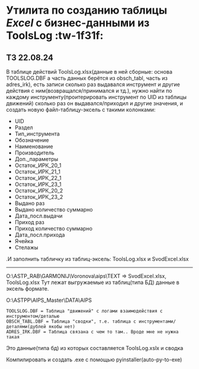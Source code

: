 # Утилита по созданию таблицы *Excel* с бизнес-данными из ToolsLog :tw-1f31f:
## ТЗ 22.08.24
В таблице действий ToolsLog.xlsx(данные в ней сборные: основа TOOLSLOG.DBF а часть данных берётся из obsch_tabl, часть из adres_irk), есть записи сколько раз выдавался инструмент и другие действия с ним(возвращался/принимался и тд.), нужно найти по каждому инструменту(проитерировать инструмент по UID из таблицы движений) сколько раз он выдавался/приходил и другие значения, и создать новую файл-таблицу-эксель с такими колонками:
- UID
- Раздел
- Тип_инструмента
- Обозначение
- Наименование
- Производитель
- Доп._параметры
- Остаток_ИРК_20_1
- Остаток_ИРК_21_1
- Остаток_ИРК_22_1
- Остаток_ИРК_23_1
- Остаток_ИРК_20_2
- Остаток_ИРК_23_2
- Выдано раз
- Выдано количество суммарно
- Дата_посл.выдачи
- Приход раз
- Приход количество суммарно
- Дата_посл.прихода
- Ячейка
- Стелажы

.И заполнить табличку из таблиц-эксель:  ToolsLog.xlsx и SvodExcel.xlsx


------------


O:\ASTP_RAB\GARMONIJ\Voronova\aips\TEXT   => SvodExcel.xlsx, ToolsLog.xlsx
Тут лежат выгружаемые из таблиц(типа БД) данные в эксель формате.

O:\ASTPP\AIPS_Master\DATA\AIPS   

 	TOOLSLOG.DBF = Таблица "движений" с логами взаимодействия с инструментом/деталью
	OBSCH_TABL.DBF = Таблица "сводки", т.е. таблица с инструментами/деталями(дублей якобы нет)
	ADRES_IRK.DBF = Таблица связана с чем то там.. Вроде мне не нужна такая
Это данные(типа бд) из которых составляется ToolsLog.xslx и сводка


Компилировать и создать .exe с помощью pyinstaller(auto-py-to-exe)